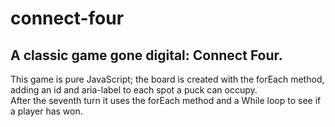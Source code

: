 # connect-four
## A classic game gone digital: Connect Four.  

This game is pure JavaScript; the board is created with the forEach method, adding an id and aria-label to each spot a puck can occupy.  
After the seventh turn it uses the forEach method and a While loop to see if a player has won.
